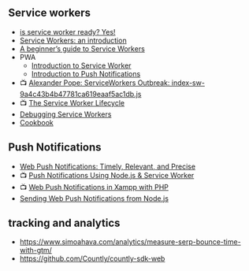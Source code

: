 


## Service workers
- [is service worker ready? Yes!](https://jakearchibald.github.io/isserviceworkerready/resources.html)
- [Service Workers: an introduction](https://developers.google.com/web/fundamentals/primers/service-workers/?hl=en)
- [A beginner’s guide to Service Workers](https://medium.com/samsung-internet-dev/a-beginners-guide-to-service-workers-f76abf1960f6)
- PWA
  - [Introduction to Service Worker](https://developers.google.com/web/ilt/pwa/introduction-to-service-worker)
  - [Introduction to Push Notifications](https://developers.google.com/web/ilt/pwa/introduction-to-push-notifications)
- :tv: [Alexander Pope: ServiceWorkers Outbreak: index-sw-9a4c43b4b47781ca619eaaf5ac1db.js](https://www.youtube.com/watch?v=CPP9ew4Co0M)
- :tv: [The Service Worker Lifecycle](https://www.youtube.com/watch?v=TF4AB75PyIc)
- [Debugging Service Workers](https://developers.google.com/web/fundamentals/codelabs/debugging-service-workers/?hl=en)
- [Cookbook](https://serviceworke.rs/api-analytics_service-worker_doc.html)

## Push Notifications
- [Web Push Notifications: Timely, Relevant, and Precise](https://developers.google.com/web/fundamentals/push-notifications/)
- :tv: [Push Notifications Using Node.js & Service Worker](https://www.youtube.com/watch?v=HlYFW2zaYQM)
- :tv: [Web Push Notifications in Xampp with PHP](https://www.youtube.com/watch?v=vi9d6MjiBGQ)
- [Sending Web Push Notifications from Node.js](https://thecodebarbarian.com/sending-web-push-notifications-from-node-js.html)

## tracking and analytics
- https://www.simoahava.com/analytics/measure-serp-bounce-time-with-gtm/
- https://github.com/Countly/countly-sdk-web

